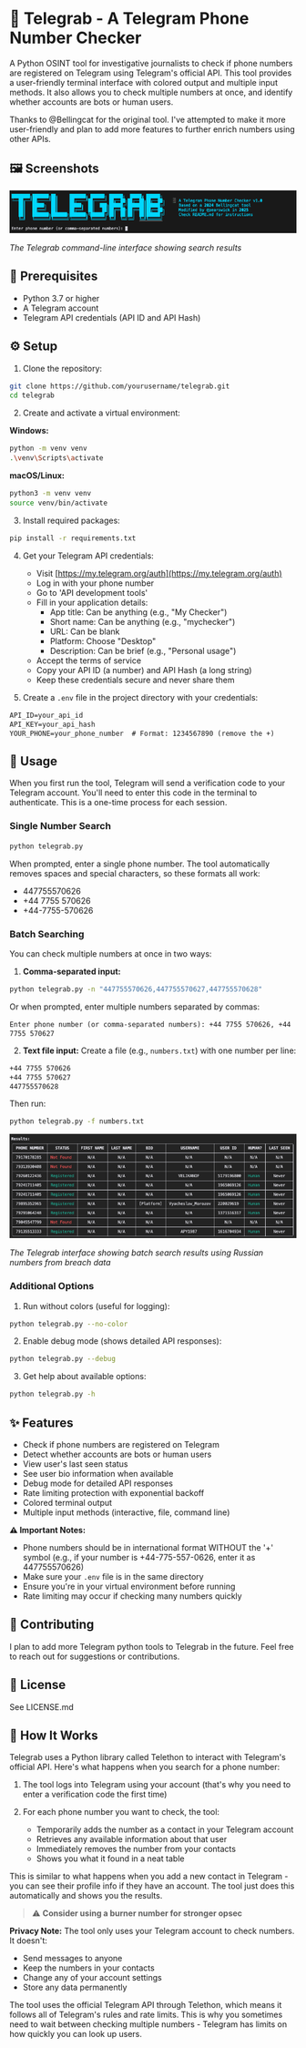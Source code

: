 # 📱 Telegrab - A Telegram Phone Number Checker

A Python OSINT tool for investigative journalists to check if phone numbers are registered on Telegram using Telegram's official API. This tool provides a user-friendly terminal interface with colored output and multiple input methods. It also allows you to check multiple numbers at once, and identify whether accounts are bots or human users.

Thanks to @Bellingcat for the original tool. I've attempted to make it more user-friendly and plan to add more features to further enrich numbers using other APIs.

## 🖼️ Screenshots

![Telegrab CLI Interface](screenshots/telegrab_cli.png)

*The Telegrab command-line interface showing search results*

## 🔧 Prerequisites

- Python 3.7 or higher
- A Telegram account
- Telegram API credentials (API ID and API Hash)

## ⚙️ Setup

1. Clone the repository:
```bash
git clone https://github.com/yourusername/telegrab.git
cd telegrab
```

2. Create and activate a virtual environment:

**Windows:**
```bash
python -m venv venv
.\venv\Scripts\activate
```

**macOS/Linux:**
```bash
python3 -m venv venv
source venv/bin/activate
```

3. Install required packages:
```bash
pip install -r requirements.txt
```

4. Get your Telegram API credentials:
   - Visit [https://my.telegram.org/auth](https://my.telegram.org/auth)
   - Log in with your phone number
   - Go to 'API development tools'
   - Fill in your application details:
     - App title: Can be anything (e.g., "My Checker")
     - Short name: Can be anything (e.g., "mychecker")
     - URL: Can be blank
     - Platform: Choose "Desktop"
     - Description: Can be brief (e.g., "Personal usage")
   - Accept the terms of service
   - Copy your API ID (a number) and API Hash (a long string)
   - Keep these credentials secure and never share them

5. Create a `.env` file in the project directory with your credentials:
```plaintext
API_ID=your_api_id
API_KEY=your_api_hash
YOUR_PHONE=your_phone_number  # Format: 1234567890 (remove the +)
```

## 🚀 Usage

When you first run the tool, Telegram will send a verification code to your Telegram account. You'll need to enter this code in the terminal to authenticate. This is a one-time process for each session.

### Single Number Search
```bash
python telegrab.py
```
When prompted, enter a single phone number. The tool automatically removes spaces and special characters, so these formats all work:
- 447755570626
- +44 7755 570626
- +44-7755-570626

### Batch Searching

You can check multiple numbers at once in two ways:

1. **Comma-separated input:**
```bash
python telegrab.py -n "447755570626,447755570627,447755570628"
```
Or when prompted, enter multiple numbers separated by commas:
```
Enter phone number (or comma-separated numbers): +44 7755 570626, +44 7755 570627
```

2. **Text file input:**
Create a file (e.g., `numbers.txt`) with one number per line:
```plaintext
+44 7755 570626
+44 7755 570627
447755570628
```
Then run:
```bash
python telegrab.py -f numbers.txt
```

![Telegrab Batch Search](screenshots/telegrab_batch.png)

*The Telegrab interface showing batch search results using Russian numbers from breach data*

### Additional Options

1. Run without colors (useful for logging):
```bash
python telegrab.py --no-color
```

2. Enable debug mode (shows detailed API responses):
```bash
python telegrab.py --debug
```

3. Get help about available options:
```bash
python telegrab.py -h
```

## ✨ Features

- Check if phone numbers are registered on Telegram
- Detect whether accounts are bots or human users
- View user's last seen status
- See user bio information when available
- Debug mode for detailed API responses
- Rate limiting protection with exponential backoff
- Colored terminal output
- Multiple input methods (interactive, file, command line)

**⚠️ Important Notes:**
- Phone numbers should be in international format WITHOUT the '+' symbol (e.g., if your number is +44-775-557-0626, enter it as 447755570626)
- Make sure your `.env` file is in the same directory
- Ensure you're in your virtual environment before running
- Rate limiting may occur if checking many numbers quickly

## 🤝 Contributing

I plan to add more Telegram python tools to Telegrab in the future. Feel free to reach out for suggestions or contributions.

## 📄 License

See LICENSE.md

## 📖 How It Works

Telegrab uses a Python library called Telethon to interact with Telegram's official API. Here's what happens when you search for a phone number:

1. The tool logs into Telegram using your account (that's why you need to enter a verification code the first time)

2. For each phone number you want to check, the tool:
   - Temporarily adds the number as a contact in your Telegram account
   - Retrieves any available information about that user
   - Immediately removes the number from your contacts
   - Shows you what it found in a neat table

This is similar to what happens when you add a new contact in Telegram - you can see their profile info if they have an account. The tool just does this automatically and shows you the results. 

> ⚠️ **Consider using a burner number for stronger opsec**

**Privacy Note:** The tool only uses your Telegram account to check numbers. It doesn't:
- Send messages to anyone
- Keep the numbers in your contacts
- Change any of your account settings
- Store any data permanently

The tool uses the official Telegram API through Telethon, which means it follows all of Telegram's rules and rate limits. This is why you sometimes need to wait between checking multiple numbers - Telegram has limits on how quickly you can look up users. 